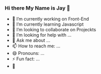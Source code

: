 ### Hi there My Name is Jay 👋 


<p align="center">

- 🔭 I’m currently working on Front-End
- 🌱 I’m currently learning Javascript
- 👯 I’m looking to collaborate on Projeckts
- 🤔 I’m looking for help with ...
- 💬 Ask me about ...
- 📫 How to reach me: ...
- 😄 Pronouns: ...
- ⚡ Fun fact: ...
- 📌
 
